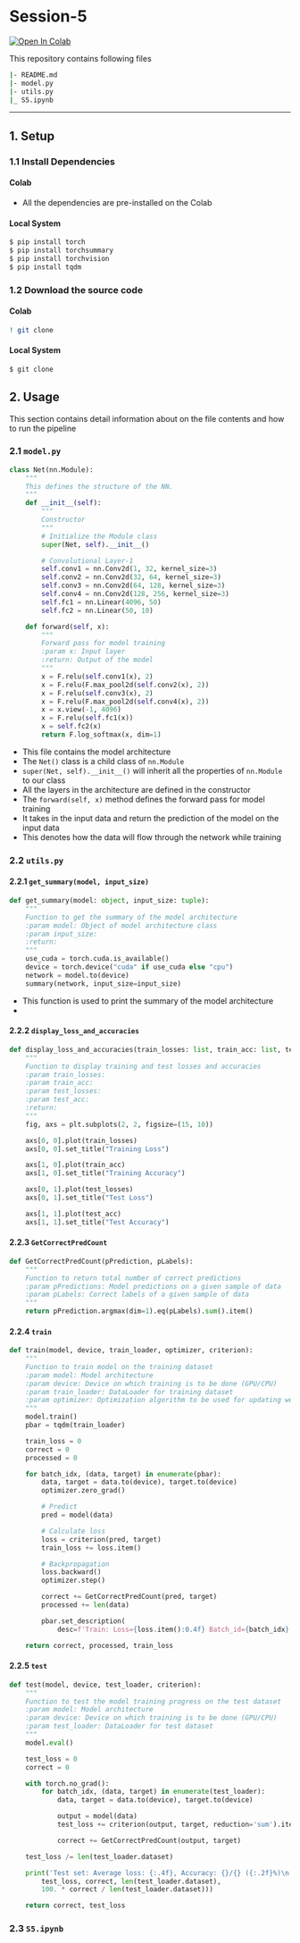 # Session-5

<a target="_blank" href="https://colab.research.google.com/github/Shilpaj1994/ERA/blob/master/Session5/S5.ipynb">
  <img src="https://colab.research.google.com/assets/colab-badge.svg" alt="Open In Colab"/>
</a>


This repository contains following files

```bash
|- README.md
|- model.py
|- utils.py
|_ S5.ipynb
```



---



## 1. Setup

### 1.1 Install Dependencies

#### Colab

- All the dependencies are pre-installed on the Colab



#### Local System



```bash
$ pip install torch
$ pip install torchsummary
$ pip install torchvision
$ pip install tqdm
```





### 1.2 Download the source code

#### Colab

```bash
! git clone 
```



#### Local System

```bash
$ git clone 
```





## 2. Usage

This section contains detail information about on the file contents and how to run the pipeline



### 2.1 `model.py`

```python
class Net(nn.Module):
    """
    This defines the structure of the NN.
    """
    def __init__(self):
        """
        Constructor
        """
        # Initialize the Module class
        super(Net, self).__init__()

        # Convolutional Layer-1
        self.conv1 = nn.Conv2d(1, 32, kernel_size=3)
        self.conv2 = nn.Conv2d(32, 64, kernel_size=3)
        self.conv3 = nn.Conv2d(64, 128, kernel_size=3)
        self.conv4 = nn.Conv2d(128, 256, kernel_size=3)
        self.fc1 = nn.Linear(4096, 50)
        self.fc2 = nn.Linear(50, 10)

    def forward(self, x):
        """
        Forward pass for model training
        :param x: Input layer
        :return: Output of the model
        """
        x = F.relu(self.conv1(x), 2)
        x = F.relu(F.max_pool2d(self.conv2(x), 2))
        x = F.relu(self.conv3(x), 2)
        x = F.relu(F.max_pool2d(self.conv4(x), 2))
        x = x.view(-1, 4096)
        x = F.relu(self.fc1(x))
        x = self.fc2(x)
        return F.log_softmax(x, dim=1)
```

- This file contains the model architecture
- The `Net()` class is a child class of `nn.Module`
- `super(Net, self).__init__()` will inherit all the properties of `nn.Module` to our class
- All the layers in the architecture are defined in the constructor
- The `forward(self, x)` method defines the forward pass for model training
- It takes in the input data and return the prediction of the model on the input data
- This denotes how the data will flow through the network while training





### 2.2 `utils.py`

#### 2.2.1 `get_summary(model, input_size)`

```python
def get_summary(model: object, input_size: tuple):
    """
    Function to get the summary of the model architecture
    :param model: Object of model architecture class
    :param input_size:
    :return:
    """
    use_cuda = torch.cuda.is_available()
    device = torch.device("cuda" if use_cuda else "cpu")
    network = model.to(device)
    summary(network, input_size=input_size)
```



- This function is used to print the summary of the model architecture
- 





#### 2.2.2 `display_loss_and_accuracies`

```python
def display_loss_and_accuracies(train_losses: list, train_acc: list, test_losses: list, test_acc: list) -> NoReturn:
    """
    Function to display training and test losses and accuracies
    :param train_losses:
    :param train_acc:
    :param test_losses:
    :param test_acc:
    :return:
    """
    fig, axs = plt.subplots(2, 2, figsize=(15, 10))

    axs[0, 0].plot(train_losses)
    axs[0, 0].set_title("Training Loss")

    axs[1, 0].plot(train_acc)
    axs[1, 0].set_title("Training Accuracy")

    axs[0, 1].plot(test_losses)
    axs[0, 1].set_title("Test Loss")

    axs[1, 1].plot(test_acc)
    axs[1, 1].set_title("Test Accuracy")
```





#### 2.2.3 `GetCorrectPredCount`

```python
def GetCorrectPredCount(pPrediction, pLabels):
    """
    Function to return total number of correct predictions
    :param pPredictions: Model predictions on a given sample of data
    :param pLabels: Correct labels of a given sample of data
    """
    return pPrediction.argmax(dim=1).eq(pLabels).sum().item()
```





#### 2.2.4 `train`

```python
def train(model, device, train_loader, optimizer, criterion):
    """
    Function to train model on the training dataset
    :param model: Model architecture
    :param device: Device on which training is to be done (GPU/CPU)
    :param train_loader: DataLoader for training dataset
    :param optimizer: Optimization algorithm to be used for updating weights
    """
    model.train()
    pbar = tqdm(train_loader)

    train_loss = 0
    correct = 0
    processed = 0

    for batch_idx, (data, target) in enumerate(pbar):
        data, target = data.to(device), target.to(device)
        optimizer.zero_grad()

        # Predict
        pred = model(data)

        # Calculate loss
        loss = criterion(pred, target)
        train_loss += loss.item()

        # Backpropagation
        loss.backward()
        optimizer.step()

        correct += GetCorrectPredCount(pred, target)
        processed += len(data)

        pbar.set_description(
            desc=f'Train: Loss={loss.item():0.4f} Batch_id={batch_idx} Accuracy={100 * correct / processed:0.2f}')

    return correct, processed, train_loss
```





#### 2.2.5 `test`

```python
def test(model, device, test_loader, criterion):
    """
    Function to test the model training progress on the test dataset
    :param model: Model architecture
    :param device: Device on which training is to be done (GPU/CPU)
    :param test_loader: DataLoader for test dataset
    """
    model.eval()

    test_loss = 0
    correct = 0

    with torch.no_grad():
        for batch_idx, (data, target) in enumerate(test_loader):
            data, target = data.to(device), target.to(device)

            output = model(data)
            test_loss += criterion(output, target, reduction='sum').item()  # sum up batch loss

            correct += GetCorrectPredCount(output, target)

    test_loss /= len(test_loader.dataset)

    print('Test set: Average loss: {:.4f}, Accuracy: {}/{} ({:.2f}%)\n'.format(
        test_loss, correct, len(test_loader.dataset),
        100. * correct / len(test_loader.dataset)))

    return correct, test_loss
```





### 2.3 `S5.ipynb`

